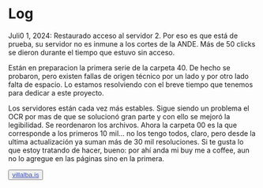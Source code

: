 # Log

Juli0 1, 2024: Restaurado acceso al servidor 2. Por eso es que está de prueba, su servidor no es inmune a los cortes de la ANDE. Más de 50 clicks se dieron durante el tiempo que estuvo sin acceso.

Están en preparacion la primera serie de la carpeta 40. De hecho se probaron, pero existen fallas de origen técnico por un lado y por otro lado falta de espacio. Lo estamos resolviendo con el breve tiempo que tenemos para dedicar a este proyecto.

Los servidores están cada vez más estables. Sigue siendo un problema el OCR por mas de que se solucionó gran parte y con ello se mejoró la legibilidad. Se reordenaron los archivos. Ahora la carpeta 00 es la que corresponde a los primeros 10 mil... no los tengo todos, claro, pero desde la ultima actualización ya suman más de 30 mil resoluciones. Si te gusta lo que estoy tratando de hacer, bueno: por ahí anda mi buy me a coffee, aun no lo agregue en las páginas sino en la primera. 

<button class="button buttom1">
				<a style="color: #3f50aa" href="https://blog.villalba.is/"
					>villalba.is</a
					>
				</button>

